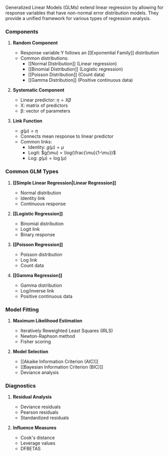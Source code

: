 Generalized Linear Models (GLMs) extend linear regression by allowing for response variables that have non-normal error distribution models. They provide a unified framework for various types of regression analysis.

### Components
1. **Random Component**
   - Response variable Y follows an [[Exponential Family]] distribution
   - Common distributions:
     - [[Normal Distribution]] (Linear regression)
     - [[Binomial Distribution]] (Logistic regression)
     - [[Poisson Distribution]] (Count data)
     - [[Gamma Distribution]] (Positive continuous data)

2. **Systematic Component**
   - Linear predictor: $\eta = X\beta$
   - X: matrix of predictors
   - β: vector of parameters

3. **Link Function**
   - $g(\mu) = \eta$
   - Connects mean response to linear predictor
   - Common links:
     - Identity: $g(\mu) = \mu$
     - Logit: $g(\mu) = \log(\frac{\mu}{1-\mu})$
     - Log: $g(\mu) = \log(\mu)$

### Common GLM Types
1. **[[Simple Linear Regression|Linear Regression]]**
   - Normal distribution
   - Identity link
   - Continuous response

2. **[[Logistic Regression]]**
   - Binomial distribution
   - Logit link
   - Binary response

3. **[[Poisson Regression]]**
   - Poisson distribution
   - Log link
   - Count data

4. **[[Gamma Regression]]**
   - Gamma distribution
   - Log/inverse link
   - Positive continuous data

### Model Fitting
1. **Maximum Likelihood Estimation**
   - Iteratively Reweighted Least Squares (IRLS)
   - Newton-Raphson method
   - Fisher scoring

2. **Model Selection**
   - [[Akaike Information Criterion (AIC)]]
   - [[Bayesian Information Criterion (BIC)]]
   - Deviance analysis

### Diagnostics
1. **Residual Analysis**
   - Deviance residuals
   - Pearson residuals
   - Standardized residuals

2. **Influence Measures**
   - Cook's distance
   - Leverage values
   - DFBETAS